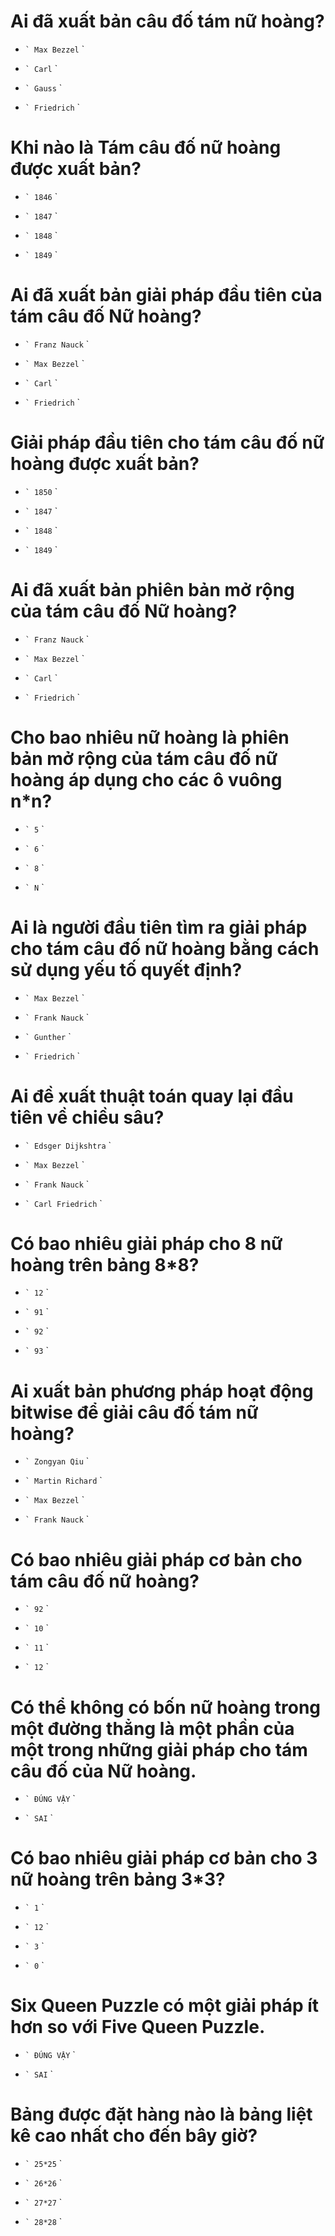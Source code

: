 # Ai đã xuất bản câu đố tám nữ hoàng?

* `` `
  Max Bezzel
  `` `

- `` `
  Carl
  `` `

- `` `
  Gauss
  `` `

- `` `
  Friedrich
  `` `

# Khi nào là Tám câu đố nữ hoàng được xuất bản?

- `` `
  1846
  `` `

- `` `
  1847
  `` `

* `` `
  1848
  `` `

- `` `
  1849
  `` `

# Ai đã xuất bản giải pháp đầu tiên của tám câu đố Nữ hoàng?

* `` `
  Franz Nauck
  `` `

- `` `
  Max Bezzel
  `` `

- `` `
  Carl
  `` `

- `` `
  Friedrich
  `` `

# Giải pháp đầu tiên cho tám câu đố nữ hoàng được xuất bản?

* `` `
  1850
  `` `

- `` `
  1847
  `` `

- `` `
  1848
  `` `

- `` `
  1849
  `` `

# Ai đã xuất bản phiên bản mở rộng của tám câu đố Nữ hoàng?

* `` `
  Franz Nauck
  `` `

- `` `
  Max Bezzel
  `` `

- `` `
  Carl
  `` `

- `` `
  Friedrich
  `` `

# Cho bao nhiêu nữ hoàng là phiên bản mở rộng của tám câu đố nữ hoàng áp dụng cho các ô vuông n*n?

- `` `
  5
  `` `

- `` `
  6
  `` `

- `` `
  8
  `` `

* `` `
  N
  `` `

# Ai là người đầu tiên tìm ra giải pháp cho tám câu đố nữ hoàng bằng cách sử dụng yếu tố quyết định?

- `` `
  Max Bezzel
  `` `

- `` `
  Frank Nauck
  `` `

* `` `
  Gunther
  `` `

- `` `
  Friedrich
  `` `

# Ai đề xuất thuật toán quay lại đầu tiên về chiều sâu?

* `` `
  Edsger Dijkshtra
  `` `

- `` `
  Max Bezzel
  `` `

- `` `
  Frank Nauck
  `` `

- `` `
  Carl Friedrich
  `` `

# Có bao nhiêu giải pháp cho 8 nữ hoàng trên bảng 8*8?

- `` `
  12
  `` `

- `` `
  91
  `` `

* `` `
  92
  `` `

- `` `
  93
  `` `

# Ai xuất bản phương pháp hoạt động bitwise để giải câu đố tám nữ hoàng?

* `` `
  Zongyan Qiu
  `` `

- `` `
  Martin Richard
  `` `

- `` `
  Max Bezzel
  `` `

- `` `
  Frank Nauck
  `` `

# Có bao nhiêu giải pháp cơ bản cho tám câu đố nữ hoàng?

- `` `
  92
  `` `

- `` `
  10
  `` `

- `` `
  11
  `` `

* `` `
  12
  `` `

# Có thể không có bốn nữ hoàng trong một đường thẳng là một phần của một trong những giải pháp cho tám câu đố của Nữ hoàng.

- `` `
  ĐÚNG VẬY
  `` `

* `` `
  SAI
  `` `

# Có bao nhiêu giải pháp cơ bản cho 3 nữ hoàng trên bảng 3*3?

- `` `
  1
  `` `

- `` `
  12
  `` `

- `` `
  3
  `` `

* `` `
  0
  `` `

# Six Queen Puzzle có một giải pháp ít hơn so với Five Queen Puzzle.

* `` `
  ĐÚNG VẬY
  `` `

- `` `
  SAI
  `` `

# Bảng được đặt hàng nào là bảng liệt kê cao nhất cho đến bây giờ?

- `` `
  25*25
  `` `

- `` `
  26*26
  `` `

* `` `
  27*27
  `` `

- `` `
  28*28
  `` `